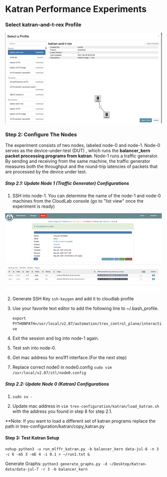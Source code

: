 # Katran Performance Experiments


### Select katran-and-t-rex Profile
<img src="instruction-images/katran-and-trex profile.png" width="700px" />

### Step 2: Configure The Nodes

The experiment consists of two nodes, labeled node-0 and node-1. Node-0 serves as the device-under-test (DUT) , which runs the **balancer_kern packet processing programs from katran**. Node-1 runs a traffic generator. By sending and receiving from the same machine, the traffic generator measures both the throughput and the round-trip latencies of packets that are processed by the device under test. 


##### Step 2.1: Update Node 1 (Traffic Generator) Configurations

1) SSH into node-1.  You can determine the name of the node-1 and node-0 machines from the CloudLab console (go to "list view" once the experiment is ready)

 <img src="instruction-images/cloudlab-listview.png" width="700px">

2) Generate SSH Key `ssh-keygen` and add it to cloudlab profile

3) Use your favorite text editor to add the following line to ~/.bash_profile.

   ```export PYTHONPATH=/usr/local/v2.87/automation/trex_control_plane/interactive``` 

4) Exit the session and log into node-1 again. 

5) Test ssh into node-0. 

6) Get mac address for ens1f1 interface.(For the next step)

7) Replace correct node0 in node0.config `sudo vim /usr/local/v2.87/stl/node0.config`

##### Step 2.2: Update Node 0 (Katran) Configurations

1) `sudo su - `

2) Update mac address in `vim trex-configuration/katran/load_katran.sh` with the address you found in step 8 for step 2.1. 

**Note: If you want to load a different set of katran programs replace the path in trex-configuration/katran/copy_katran.py 

#### Step 3: Test Katran Setup 

`nohup python3 -u run_mlffr_katran.py -b balancer_kern data-jul-6 -n 3 -c 6 -mS 3 -mE 4 -i 0.1 > ~/run1.txt &`

Generate Graphs:
`python3 generate_graphs.py -d ~/Desktop/Katran-data/data-jul-7 -r 3 -b balancer_kern`
